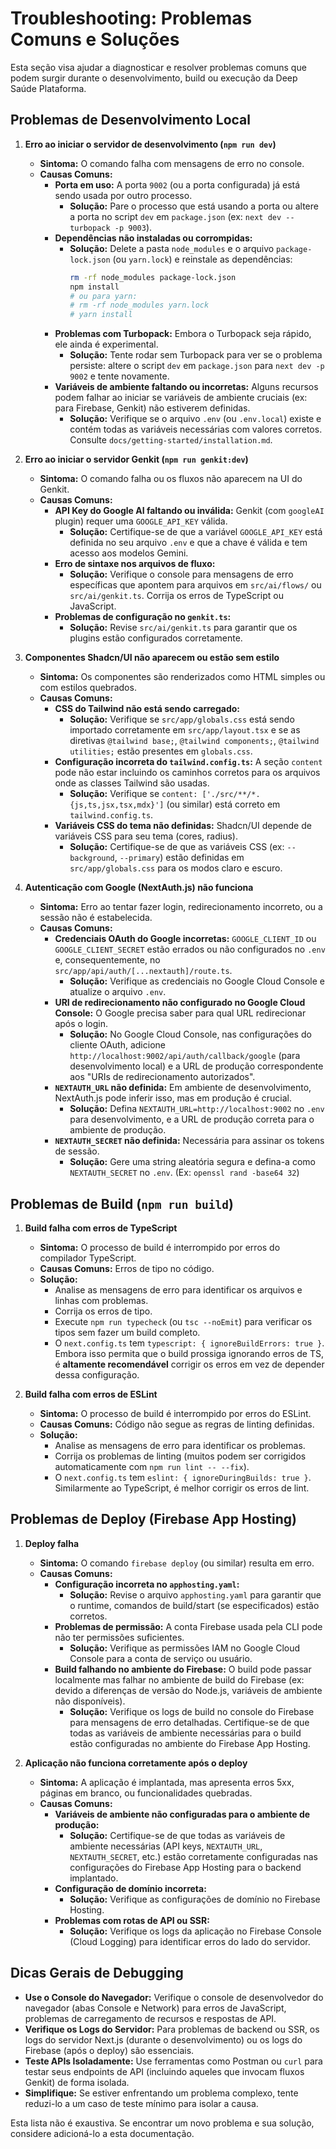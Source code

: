# Troubleshooting: Problemas Comuns e Soluções

Esta seção visa ajudar a diagnosticar e resolver problemas comuns que podem surgir durante o desenvolvimento, build ou execução da Deep Saúde Plataforma.

## Problemas de Desenvolvimento Local

1.  **Erro ao iniciar o servidor de desenvolvimento (`npm run dev`)**
    *   **Sintoma:** O comando falha com mensagens de erro no console.
    *   **Causas Comuns:**
        *   **Porta em uso:** A porta `9002` (ou a porta configurada) já está sendo usada por outro processo.
            *   **Solução:** Pare o processo que está usando a porta ou altere a porta no script `dev` em `package.json` (ex: `next dev --turbopack -p 9003`).
        *   **Dependências não instaladas ou corrompidas:**
            *   **Solução:** Delete a pasta `node_modules` e o arquivo `package-lock.json` (ou `yarn.lock`) e reinstale as dependências:
                ```bash
                rm -rf node_modules package-lock.json
                npm install
                # ou para yarn:
                # rm -rf node_modules yarn.lock
                # yarn install
                ```
        *   **Problemas com Turbopack:** Embora o Turbopack seja rápido, ele ainda é experimental.
            *   **Solução:** Tente rodar sem Turbopack para ver se o problema persiste: altere o script `dev` em `package.json` para `next dev -p 9002` e tente novamente.
        *   **Variáveis de ambiente faltando ou incorretas:** Alguns recursos podem falhar ao iniciar se variáveis de ambiente cruciais (ex: para Firebase, Genkit) não estiverem definidas.
            *   **Solução:** Verifique se o arquivo `.env` (ou `.env.local`) existe e contém todas as variáveis necessárias com valores corretos. Consulte `docs/getting-started/installation.md`.

2.  **Erro ao iniciar o servidor Genkit (`npm run genkit:dev`)**
    *   **Sintoma:** O comando falha ou os fluxos não aparecem na UI do Genkit.
    *   **Causas Comuns:**
        *   **API Key do Google AI faltando ou inválida:** Genkit (com `googleAI` plugin) requer uma `GOOGLE_API_KEY` válida.
            *   **Solução:** Certifique-se de que a variável `GOOGLE_API_KEY` está definida no seu arquivo `.env` e que a chave é válida e tem acesso aos modelos Gemini.
        *   **Erro de sintaxe nos arquivos de fluxo:**
            *   **Solução:** Verifique o console para mensagens de erro específicas que apontem para arquivos em `src/ai/flows/` ou `src/ai/genkit.ts`. Corrija os erros de TypeScript ou JavaScript.
        *   **Problemas de configuração no `genkit.ts`:**
            *   **Solução:** Revise `src/ai/genkit.ts` para garantir que os plugins estão configurados corretamente.

3.  **Componentes Shadcn/UI não aparecem ou estão sem estilo**
    *   **Sintoma:** Os componentes são renderizados como HTML simples ou com estilos quebrados.
    *   **Causas Comuns:**
        *   **CSS do Tailwind não está sendo carregado:**
            *   **Solução:** Verifique se `src/app/globals.css` está sendo importado corretamente em `src/app/layout.tsx` e se as diretivas `@tailwind base;`, `@tailwind components;`, `@tailwind utilities;` estão presentes em `globals.css`.
        *   **Configuração incorreta do `tailwind.config.ts`:** A seção `content` pode não estar incluindo os caminhos corretos para os arquivos onde as classes Tailwind são usadas.
            *   **Solução:** Verifique se `content: ['./src/**/*.{js,ts,jsx,tsx,mdx}']` (ou similar) está correto em `tailwind.config.ts`.
        *   **Variáveis CSS do tema não definidas:** Shadcn/UI depende de variáveis CSS para seu tema (cores, radius).
            *   **Solução:** Certifique-se de que as variáveis CSS (ex: `--background`, `--primary`) estão definidas em `src/app/globals.css` para os modos claro e escuro.

4.  **Autenticação com Google (NextAuth.js) não funciona**
    *   **Sintoma:** Erro ao tentar fazer login, redirecionamento incorreto, ou a sessão não é estabelecida.
    *   **Causas Comuns:**
        *   **Credenciais OAuth do Google incorretas:** `GOOGLE_CLIENT_ID` ou `GOOGLE_CLIENT_SECRET` estão errados ou não configurados no `.env` e, consequentemente, no `src/app/api/auth/[...nextauth]/route.ts`.
            *   **Solução:** Verifique as credenciais no Google Cloud Console e atualize o arquivo `.env`.
        *   **URI de redirecionamento não configurado no Google Cloud Console:** O Google precisa saber para qual URL redirecionar após o login.
            *   **Solução:** No Google Cloud Console, nas configurações do cliente OAuth, adicione `http://localhost:9002/api/auth/callback/google` (para desenvolvimento local) e a URL de produção correspondente aos "URIs de redirecionamento autorizados".
        *   **`NEXTAUTH_URL` não definida:** Em ambiente de desenvolvimento, NextAuth.js pode inferir isso, mas em produção é crucial.
            *   **Solução:** Defina `NEXTAUTH_URL=http://localhost:9002` no `.env` para desenvolvimento, e a URL de produção correta para o ambiente de produção.
        *   **`NEXTAUTH_SECRET` não definida:** Necessária para assinar os tokens de sessão.
            *   **Solução:** Gere uma string aleatória segura e defina-a como `NEXTAUTH_SECRET` no `.env`. (Ex: `openssl rand -base64 32`)

## Problemas de Build (`npm run build`)

1.  **Build falha com erros de TypeScript**
    *   **Sintoma:** O processo de build é interrompido por erros do compilador TypeScript.
    *   **Causas Comuns:** Erros de tipo no código.
    *   **Solução:**
        *   Analise as mensagens de erro para identificar os arquivos e linhas com problemas.
        *   Corrija os erros de tipo.
        *   Execute `npm run typecheck` (ou `tsc --noEmit`) para verificar os tipos sem fazer um build completo.
        *   O `next.config.ts` tem `typescript: { ignoreBuildErrors: true }`. Embora isso permita que o build prossiga ignorando erros de TS, é **altamente recomendável** corrigir os erros em vez de depender dessa configuração.

2.  **Build falha com erros de ESLint**
    *   **Sintoma:** O processo de build é interrompido por erros do ESLint.
    *   **Causas Comuns:** Código não segue as regras de linting definidas.
    *   **Solução:**
        *   Analise as mensagens de erro para identificar os problemas.
        *   Corrija os problemas de linting (muitos podem ser corrigidos automaticamente com `npm run lint -- --fix`).
        *   O `next.config.ts` tem `eslint: { ignoreDuringBuilds: true }`. Similarmente ao TypeScript, é melhor corrigir os erros de lint.

## Problemas de Deploy (Firebase App Hosting)

1.  **Deploy falha**
    *   **Sintoma:** O comando `firebase deploy` (ou similar) resulta em erro.
    *   **Causas Comuns:**
        *   **Configuração incorreta no `apphosting.yaml`:**
            *   **Solução:** Revise o arquivo `apphosting.yaml` para garantir que o runtime, comandos de build/start (se especificados) estão corretos.
        *   **Problemas de permissão:** A conta Firebase usada pela CLI pode não ter permissões suficientes.
            *   **Solução:** Verifique as permissões IAM no Google Cloud Console para a conta de serviço ou usuário.
        *   **Build falhando no ambiente do Firebase:** O build pode passar localmente mas falhar no ambiente de build do Firebase (ex: devido a diferenças de versão do Node.js, variáveis de ambiente não disponíveis).
            *   **Solução:** Verifique os logs de build no console do Firebase para mensagens de erro detalhadas. Certifique-se de que todas as variáveis de ambiente necessárias para o build estão configuradas no ambiente do Firebase App Hosting.

2.  **Aplicação não funciona corretamente após o deploy**
    *   **Sintoma:** A aplicação é implantada, mas apresenta erros 5xx, páginas em branco, ou funcionalidades quebradas.
    *   **Causas Comuns:**
        *   **Variáveis de ambiente não configuradas para o ambiente de produção:**
            *   **Solução:** Certifique-se de que todas as variáveis de ambiente necessárias (API keys, `NEXTAUTH_URL`, `NEXTAUTH_SECRET`, etc.) estão corretamente configuradas nas configurações do Firebase App Hosting para o backend implantado.
        *   **Configuração de domínio incorreta:**
            *   **Solução:** Verifique as configurações de domínio no Firebase Hosting.
        *   **Problemas com rotas de API ou SSR:**
            *   **Solução:** Verifique os logs da aplicação no Firebase Console (Cloud Logging) para identificar erros do lado do servidor.

## Dicas Gerais de Debugging

*   **Use o Console do Navegador:** Verifique o console de desenvolvedor do navegador (abas Console e Network) para erros de JavaScript, problemas de carregamento de recursos e respostas de API.
*   **Verifique os Logs do Servidor:** Para problemas de backend ou SSR, os logs do servidor Next.js (durante o desenvolvimento) ou os logs do Firebase (após o deploy) são essenciais.
*   **Teste APIs Isoladamente:** Use ferramentas como Postman ou `curl` para testar seus endpoints de API (incluindo aqueles que invocam fluxos Genkit) de forma isolada.
*   **Simplifique:** Se estiver enfrentando um problema complexo, tente reduzi-lo a um caso de teste mínimo para isolar a causa.

Esta lista não é exaustiva. Se encontrar um novo problema e sua solução, considere adicioná-lo a esta documentação.
